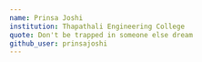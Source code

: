 ```yaml
---
name: Prinsa Joshi
institution: Thapathali Engineering College
quote: Don't be trapped in someone else dream
github_user: prinsajoshi
---
```

